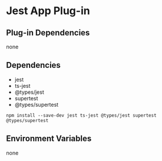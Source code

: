# Jest App Plug-in

## Plug-in Dependencies

none

## Dependencies

- jest
- ts-jest
- @types/jest
- supertest
- @types/supertest

```
npm install --save-dev jest ts-jest @types/jest supertest @types/supertest
```

## Environment Variables

none
